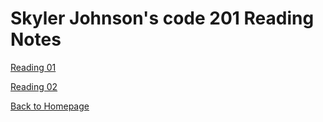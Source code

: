 # Skyler Johnson's code 201 Reading Notes

[Reading 01](class-01.md)

[Reading 02](class-02.md)

[Back to Homepage](README.md)
